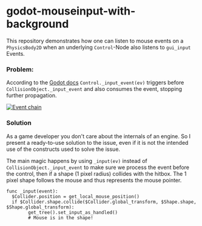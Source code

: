 # godot-mouseinput-with-background

This repository demonstrates how one can listen to mouse events on a `PhysicsBody2D` when an underlying `Control`-Node also listens to `gui_input` Events.

### Problem:
According to the [Godot docs](https://docs.godotengine.org/en/stable/tutorials/inputs/inputevent.html#how-does-it-work) `Control._input_event(ev)` triggers before `CollisionObject._input_event` and also consumes the event, stopping further propagation.

[![Event chain](https://docs.godotengine.org/en/stable/_images/input_event_flow.png)](https://docs.godotengine.org/en/stable/tutorials/inputs/inputevent.html#how-does-it-work)


### Solution

As a game developer you don't care about the internals of an engine. So I present a ready-to-use solution to the issue, even if it is not the intended use of the constructs used to solve the issue.

The main magic happens by using `_input(ev)` instead of `CollisionObject._input_event` to make sure we process the event before the control, then if a shape (1 pixel radius) collides with the hitbox. The 1 pixel shape follows the mouse and thus represents the mouse pointer.

```gdscript
func _input(event):
  $Collider.position = get_local_mouse_position()
  if $Collider.shape.collide($Collider.global_transform, $Shape.shape, $Shape.global_transform):
		get_tree().set_input_as_handled()
		# Mouse is in the shape!
```
